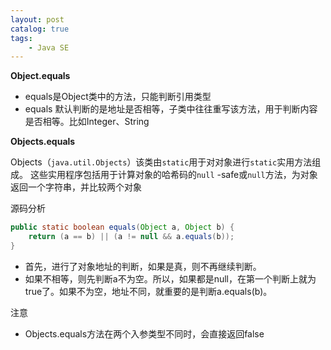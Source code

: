 ```yaml
---
layout: post   	
catalog: true 	
tags:
    - Java SE
---
```




**Object.equals**

- equals是Object类中的方法，只能判断引用类型
- equals 默认判断的是地址是否相等，子类中往往重写该方法，用于判断内容是否相等。比如Integer、String

**Objects.equals**

Objects（`java.util.Objects`）该类由`static`用于对对象进行`static`实用方法组成。 这些实用程序包括用于计算对象的哈希码的`null` -safe或`null`方法，为对象返回一个字符串，并比较两个对象

源码分析

```java
public static boolean equals(Object a, Object b) {
	return (a == b) || (a != null && a.equals(b));
}
```

-   首先，进行了对象地址的判断，如果是真，则不再继续判断。
-   如果不相等，则先判断a不为空。所以，如果都是null，在第一个判断上就为true了。如果不为空，地址不同，就重要的是判断a.equals(b)。

注意
- Objects.equals方法在两个入参类型不同时，会直接返回false
